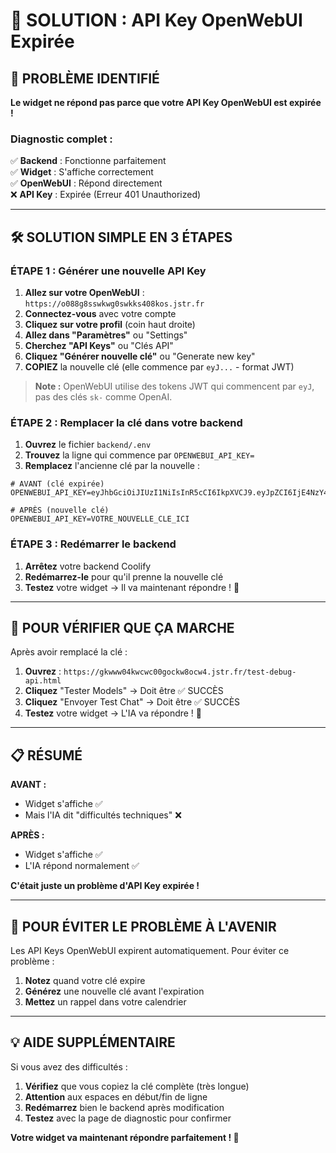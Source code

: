 # 🔑 SOLUTION : API Key OpenWebUI Expirée

## 🚨 **PROBLÈME IDENTIFIÉ**

**Le widget ne répond pas parce que votre API Key OpenWebUI est expirée !**

### Diagnostic complet :
✅ **Backend** : Fonctionne parfaitement  
✅ **Widget** : S'affiche correctement  
✅ **OpenWebUI** : Répond directement  
❌ **API Key** : Expirée (Erreur 401 Unauthorized)

---

## 🛠️ **SOLUTION SIMPLE EN 3 ÉTAPES**

### **ÉTAPE 1 : Générer une nouvelle API Key**

1. **Allez sur votre OpenWebUI** : `https://o088g8sswkwg0swkks408kos.jstr.fr`
2. **Connectez-vous** avec votre compte
3. **Cliquez sur votre profil** (coin haut droite)
4. **Allez dans "Paramètres"** ou "Settings"
5. **Cherchez "API Keys"** ou "Clés API"
6. **Cliquez "Générer nouvelle clé"** ou "Generate new key"
7. **COPIEZ** la nouvelle clé (elle commence par `eyJ...` - format JWT)

> **Note :** OpenWebUI utilise des tokens JWT qui commencent par `eyJ`, pas des clés `sk-` comme OpenAI.

### **ÉTAPE 2 : Remplacer la clé dans votre backend**

1. **Ouvrez** le fichier `backend/.env`
2. **Trouvez** la ligne qui commence par `OPENWEBUI_API_KEY=`
3. **Remplacez** l'ancienne clé par la nouvelle :

```env
# AVANT (clé expirée)
OPENWEBUI_API_KEY=eyJhbGciOiJIUzI1NiIsInR5cCI6IkpXVCJ9.eyJpZCI6IjE4NzY4YjEyLThmYTctNDcwMS04MDAzLTY3MDAwYjllNzRiYyIsImV4cCI6MTc1Mzc0NzQ1Nn0.p9vobEmqzY57K5HxVeuqoYWlu_ZTtlixIlQMZ_8REiE

# APRÈS (nouvelle clé)
OPENWEBUI_API_KEY=VOTRE_NOUVELLE_CLE_ICI
```

### **ÉTAPE 3 : Redémarrer le backend**

1. **Arrêtez** votre backend Coolify
2. **Redémarrez-le** pour qu'il prenne la nouvelle clé
3. **Testez** votre widget → Il va maintenant répondre ! 🎉

---

## 🧪 **POUR VÉRIFIER QUE ÇA MARCHE**

Après avoir remplacé la clé :

1. **Ouvrez** : `https://gkwww04kwcwc00gockw8ocw4.jstr.fr/test-debug-api.html`
2. **Cliquez** "Tester Models" → Doit être ✅ SUCCÈS
3. **Cliquez** "Envoyer Test Chat" → Doit être ✅ SUCCÈS
4. **Testez** votre widget → L'IA va répondre ! 🚀

---

## 📋 **RÉSUMÉ**

**AVANT :**
- Widget s'affiche ✅
- Mais l'IA dit "difficultés techniques" ❌

**APRÈS :**
- Widget s'affiche ✅
- L'IA répond normalement ✅

**C'était juste un problème d'API Key expirée !**

---

## 🔄 **POUR ÉVITER LE PROBLÈME À L'AVENIR**

Les API Keys OpenWebUI expirent automatiquement. Pour éviter ce problème :

1. **Notez** quand votre clé expire
2. **Générez** une nouvelle clé avant l'expiration
3. **Mettez** un rappel dans votre calendrier

---

## 💡 **AIDE SUPPLÉMENTAIRE**

Si vous avez des difficultés :

1. **Vérifiez** que vous copiez la clé complète (très longue)
2. **Attention** aux espaces en début/fin de ligne
3. **Redémarrez** bien le backend après modification
4. **Testez** avec la page de diagnostic pour confirmer

**Votre widget va maintenant répondre parfaitement ! 🎉**
